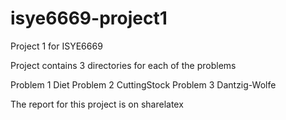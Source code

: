 # isye6669-project1
Project 1 for ISYE6669

Project contains 3 directories for each of the problems

Problem 1 Diet
Problem 2 CuttingStock
Problem 3 Dantzig-Wolfe

The report for this project is on sharelatex
